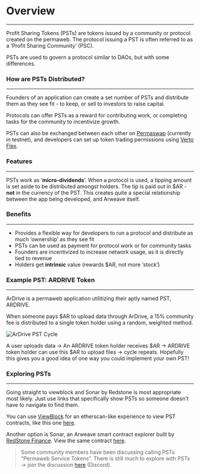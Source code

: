 # Overview

---

Profit Sharing Tokens (PSTs) are tokens issued by a community or protocol created on the permaweb. The protocol issuing a PST is often referred to as a ‘Profit Sharing Community’ (PSC).

PSTs are used to govern a protocol similar to DAOs, but with some differences.

### How are PSTs Distributed?

---

Founders of an application can create a set number of PSTs and distribute them as they see fit - to keep, or sell to investors to raise capital.

Protocols can offer PSTs as a reward for contributing work, or completing tasks for the community to incentivize growth.

PSTs can also be exchanged between each other on [Permaswap](https://permaswap.network/#/) (currently in testnet), and developers can set up token trading permissions using [Verto Flex](https://github.com/useverto/flex).

### Features

---

PSTs work as ‘**micro-dividends**’. When a protocol is used, a tipping amount is set aside to be distributed amongst holders. The tip is paid out in $AR - **not** in the currency of the PST. This creates quite a special relationship between the app being developed, and Arweave itself.

### Benefits

---

- Provides a flexible way for developers to run a protocol and distribute as much ‘ownership’ as they see fit
- PSTs can be used as payment for protocol work or for community tasks
- Founders are incentivized to increase network usage, as it is directly tied to revenue
- Holders get **intrinsic** value (rewards $AR, not more ‘stock’)

### Example PST: ARDRIVE Token

---

ArDrive is a permaweb application utilitizing their aptly named PST, ARDRIVE.

When someone pays $AR to upload data through ArDrive, a 15% community fee is distributed to a single token holder using a random, weighted method.

![ArDrive PST Cycle](~@source/images/ardrive-pst.png)

A user uploads data -> An ARDRIVE token holder receives $AR -> ARDRIVE token holder can use this $AR to upload files -> cycle repeats. Hopefully this gives you a good idea of one way you could implement your own PST!

### Exploring PSTs

---

Going straight to viewblock and Sonar by Redstone is most appropriate most likely. Just use links that specifically show PSTs so someone doesn’t have to navigate to find them.

You can use [ViewBlock](https://viewblock.io/arweave) for an etherscan-like experience to view PST contracts, like this one [here](https://viewblock.io/arweave/contract/-8A6RexFkpfWwuyVO98wzSFZh0d6VJuI-buTJvlwOJQ).

Another option is Sonar, an Arweave smart contract explorer built by [RedStone Finance](https://sonar.redstone.tools/#/app/contracts). View the same contract [here](https://sonar.warp.cc/?#/app/contract/-8A6RexFkpfWwuyVO98wzSFZh0d6VJuI-buTJvlwOJQ).


> Some community members have been discussing calling PSTs “Permaweb Service Tokens”. There is still much to explore with PSTs → join the discussion [here](https://discord.com/channels/999377270701564065/999377270701564068/1055569446481178734) (Discord).
